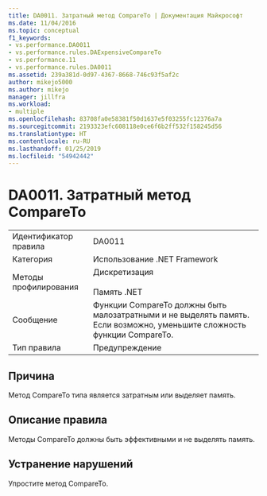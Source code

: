 ```yaml
---
title: DA0011. Затратный метод CompareTo | Документация Майкрософт
ms.date: 11/04/2016
ms.topic: conceptual
f1_keywords:
- vs.performance.DA0011
- vs.performance.rules.DAExpensiveCompareTo
- vs.performance.11
- vs.performance.rules.DA0011
ms.assetid: 239a381d-0d97-4367-8668-746c93f5af2c
author: mikejo5000
ms.author: mikejo
manager: jillfra
ms.workload:
- multiple
ms.openlocfilehash: 83708fa0e58381f50d1637e5f03255fc12376a7a
ms.sourcegitcommit: 2193323efc608118e0ce6f6b2ff532f158245d56
ms.translationtype: HT
ms.contentlocale: ru-RU
ms.lasthandoff: 01/25/2019
ms.locfileid: "54942442"
---
```

# <a name="da0011-expensive-compareto"></a>DA0011. Затратный метод CompareTo

|||  
|-|-|  
|Идентификатор правила|DA0011|  
|Категория|Использование .NET Framework|  
|Методы профилирования|Дискретизация<br /><br /> Память .NET|  
|Сообщение|Функции CompareTo должны быть малозатратными и не выделять память. Если возможно, уменьшите сложность функции CompareTo.|  
|Тип правила|Предупреждение|  

## <a name="cause"></a>Причина  
 Метод CompareTo типа является затратным или выделяет память.  

## <a name="rule-description"></a>Описание правила  
 Методы CompareTo должны быть эффективными и не выделять память.  

## <a name="how-to-fix-violations"></a>Устранение нарушений  
 Упростите метод CompareTo.